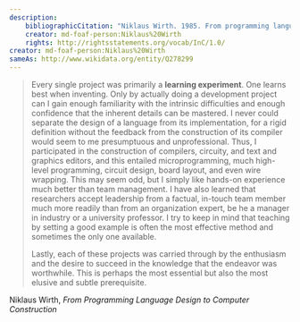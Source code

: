 ```yaml
---
description:
    bibliographicCitation: "Niklaus Wirth. 1985. From programming language design to computer construction. Commun. ACM 28, 2 (Feb. 1985), 160–164. DOI:https://doi.org/10.1145/2786.2789"
    creator: md-foaf-person:Niklaus%20Wirth
    rights: http://rightsstatements.org/vocab/InC/1.0/
creator: md-foaf-person:Niklaus%20Wirth
sameAs: http://www.wikidata.org/entity/Q278299
---
```


> Every single project was primarily a **learning experiment**. One learns best when inventing. Only by actually doing a development project can I gain enough familiarity with the intrinsic difficulties and enough confidence  that the inherent details can be mastered. I never could  separate the design of a language from its implementation, for a rigid definition without the feedback from  the construction of its compiler would seem to me presumptuous and unprofessional. Thus, I participated in  the construction of compilers, circuity, and text and  graphics editors, and this entailed microprogramming,  much high-level programming, circuit design, board  layout, and even wire wrapping. This may seem odd,  but I simply like hands-on experience much better than  team management. I have also learned that researchers  accept leadership from a factual, in-touch team member much more readily than from an organization expert, be he a manager in industry or a university professor. I try to keep in mind that teaching by setting a  good example is often the most effective method and  sometimes the only one available.
>
> Lastly, each of these projects was carried through by the enthusiasm and the desire to succeed in the knowledge that the endeavor was worthwhile. This is perhaps the most essential but also the most elusive and subtle prerequisite.

Niklaus Wirth, _From Programming Language Design to Computer Construction_
